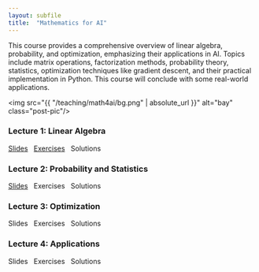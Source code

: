 ```yaml
---
layout: subfile
title:  "Mathematics for AI"
---
```


This course provides a comprehensive overview of linear algebra, probability, and optimization, emphasizing their applications in AI. Topics include matrix operations, factorization methods, probability theory, statistics, optimization techniques like gradient descent, and their practical implementation in Python. This course will conclude with some real-world applications.

<img src="{{ "/teaching/math4ai/bg.png" | absolute_url }}" alt="bay" class="post-pic"/>

### Lecture 1: Linear Algebra
<p style="word-spacing:8px"><a href="https://drive.google.com/file/d/1FBSnvuvM9vPFnDDEd4S4jDHlCklh13o3/view?usp=sharing">Slides</a> <a href="https://drive.google.com/file/d/1NybH869UFgvktLuiR06Tw9GiS6-Xg2n0/view?usp=sharing">Exercises</a> Solutions</p>

### Lecture 2: Probability and Statistics
<p style="word-spacing:8px"><a href="https://drive.google.com/file/d/1_Q342TrMWMLU1vgQvIr-ap6t-L2rUNGO/view?usp=sharing">Slides</a> Exercises Solutions</p>


### Lecture 3: Optimization
<p style="word-spacing:8px">Slides Exercises Solutions</p>

### Lecture 4: Applications
<p style="word-spacing:8px">Slides Exercises Solutions</p>